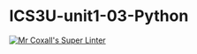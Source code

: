 # ICS3U-unit1-03-Python

[![Mr Coxall's Super Linter](https://github.com/noah-daher/ICS3U-unit1-03-Python/workflows/Mr%20Coxall's%20Super%20Linter/badge.svg)](https://github.com/noah-daher/ICS3U-unit1-03-Python/actions/)
